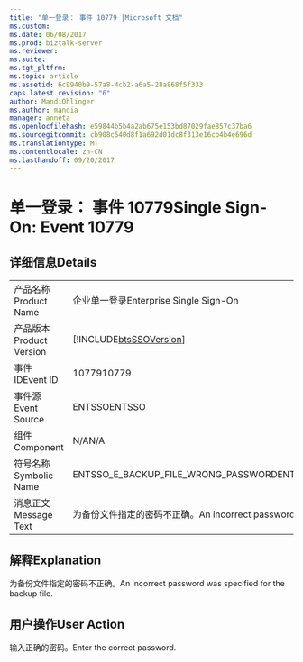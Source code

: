```yaml
---
title: "单一登录： 事件 10779 |Microsoft 文档"
ms.custom: 
ms.date: 06/08/2017
ms.prod: biztalk-server
ms.reviewer: 
ms.suite: 
ms.tgt_pltfrm: 
ms.topic: article
ms.assetid: 6c9940b9-57a8-4cb2-a6a5-28a868f5f333
caps.latest.revision: "6"
author: MandiOhlinger
ms.author: mandia
manager: anneta
ms.openlocfilehash: e59844b5b4a2ab675e153bd87029fae857c37ba6
ms.sourcegitcommit: cb908c540d8f1a692d01dc8f313e16cb4b4e696d
ms.translationtype: MT
ms.contentlocale: zh-CN
ms.lasthandoff: 09/20/2017
---
```

# <a name="single-sign-on-event-10779"></a><span data-ttu-id="fdaf4-102">单一登录： 事件 10779</span><span class="sxs-lookup"><span data-stu-id="fdaf4-102">Single Sign-On: Event 10779</span></span>
## <a name="details"></a><span data-ttu-id="fdaf4-103">详细信息</span><span class="sxs-lookup"><span data-stu-id="fdaf4-103">Details</span></span>  
  
|||  
|-|-|  
|<span data-ttu-id="fdaf4-104">产品名称</span><span class="sxs-lookup"><span data-stu-id="fdaf4-104">Product Name</span></span>|<span data-ttu-id="fdaf4-105">企业单一登录</span><span class="sxs-lookup"><span data-stu-id="fdaf4-105">Enterprise Single Sign-On</span></span>|  
|<span data-ttu-id="fdaf4-106">产品版本</span><span class="sxs-lookup"><span data-stu-id="fdaf4-106">Product Version</span></span>|[!INCLUDE[btsSSOVersion](../includes/btsssoversion-md.md)]|  
|<span data-ttu-id="fdaf4-107">事件 ID</span><span class="sxs-lookup"><span data-stu-id="fdaf4-107">Event ID</span></span>|<span data-ttu-id="fdaf4-108">10779</span><span class="sxs-lookup"><span data-stu-id="fdaf4-108">10779</span></span>|  
|<span data-ttu-id="fdaf4-109">事件源</span><span class="sxs-lookup"><span data-stu-id="fdaf4-109">Event Source</span></span>|<span data-ttu-id="fdaf4-110">ENTSSO</span><span class="sxs-lookup"><span data-stu-id="fdaf4-110">ENTSSO</span></span>|  
|<span data-ttu-id="fdaf4-111">组件</span><span class="sxs-lookup"><span data-stu-id="fdaf4-111">Component</span></span>|<span data-ttu-id="fdaf4-112">N/A</span><span class="sxs-lookup"><span data-stu-id="fdaf4-112">N/A</span></span>|  
|<span data-ttu-id="fdaf4-113">符号名称</span><span class="sxs-lookup"><span data-stu-id="fdaf4-113">Symbolic Name</span></span>|<span data-ttu-id="fdaf4-114">ENTSSO_E_BACKUP_FILE_WRONG_PASSWORD</span><span class="sxs-lookup"><span data-stu-id="fdaf4-114">ENTSSO_E_BACKUP_FILE_WRONG_PASSWORD</span></span>|  
|<span data-ttu-id="fdaf4-115">消息正文</span><span class="sxs-lookup"><span data-stu-id="fdaf4-115">Message Text</span></span>|<span data-ttu-id="fdaf4-116">为备份文件指定的密码不正确。</span><span class="sxs-lookup"><span data-stu-id="fdaf4-116">An incorrect password was specified for the backup file.</span></span>|  
  
## <a name="explanation"></a><span data-ttu-id="fdaf4-117">解释</span><span class="sxs-lookup"><span data-stu-id="fdaf4-117">Explanation</span></span>  
 <span data-ttu-id="fdaf4-118">为备份文件指定的密码不正确。</span><span class="sxs-lookup"><span data-stu-id="fdaf4-118">An incorrect password was specified for the backup file.</span></span>  
  
## <a name="user-action"></a><span data-ttu-id="fdaf4-119">用户操作</span><span class="sxs-lookup"><span data-stu-id="fdaf4-119">User Action</span></span>  
 <span data-ttu-id="fdaf4-120">输入正确的密码。</span><span class="sxs-lookup"><span data-stu-id="fdaf4-120">Enter the correct password.</span></span>